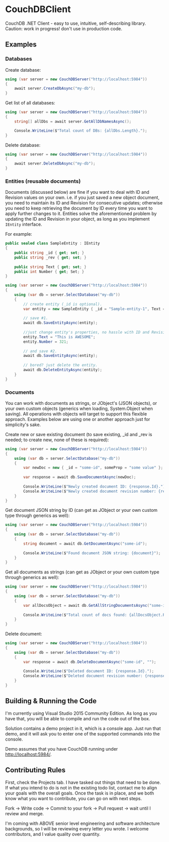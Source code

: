 # CouchDBClient
CouchDB .NET Client - easy to use, intuitive, self-describing library.     
Caution: work in progress! don't use in production code.

## Examples

### Databases

Create database:
``` C#
using (var server = new CouchDBServer("http://localhost:5984"))
{
    await server.CreateDbAsync("my-db");
}
```

Get list of all databases:
``` C#
using (var server = new CouchDBServer("http://localhost:5984"))
{
    string[] allDbs = await server.GetAllDbNamesAsync();

    Console.WriteLine($"Total count of DBs: {allDbs.Length}.");
}
```

Delete database:
``` C#
using (var server = new CouchDBServer("http://localhost:5984"))
{
    await server.DeleteDbAsync("my-db");
}
```

### Entities (reusable documents)

Documents (discussed below) are fine if you want to deal with ID and Revision values on your own. i.e. if you just saved a new object document, you need to maintain its ID and Revision for consecutive updates; otherwise you need to keep retrieving the document by ID every time you want to apply further changes to it.
Entities solve the aforementioned problem by updating the ID and Revision in your object, as long as you implement `IEntity` interface.

For example:
``` C#
public sealed class SampleEntity : IEntity
{
    public string _id { get; set; }
    public string _rev { get; set; }
    
    public string Text { get; set; }
    public int Number { get; Set; }
}

using (var server = new CouchDBServer("http://localhost:5984"))
{
    using (var db = server.SelectDatabase("my-db"))
    {
        // create entity (_id is optional).
        var entity = new SampleEntity { _id = "Sample-entity-1", Text = "This is text", Number = 123 };
        
        // save #1.
        await db.SaveEntityAsync(entity);
        
        //just change entity's properties, no hassle with ID and Revision anymore.
        entity.Text = "This is AWESOME";
        entity.Number = 321;
        
        // and save #2.
        await db.SaveEntityAsync(entity);
        
        // bored? just delete the entity.
        await db.DeleteEntityAsync(entity);
    }
}
```


### Documents

You can work with documents as strings, or JObject's (JSON objects), or your own custom objects (generics when loading, System.Object when saving).
All operations with objects will target to support this flexible approach.
Examples below are using one or another approach just for simplicity's sake.

Create new or save existing document (to save existing, _id and _rev is needed; to create new, none of these is required):
``` C#
using (var server = new CouchDBServer("http://localhost:5984"))
{
    using (var db = server.SelectDatabase("my-db"))
    {
        var newDoc = new { _id = "some-id", someProp = "some value" };
        
        var response = await db.SaveDocumentAsync(newDoc);
        
        Console.WriteLine($"Newly created document ID: {response.Id}.");
        Console.WriteLine($"Newly created document revision number: {response.Revision}.");
    }
}
```

Get document JSON string by ID (can get as JObject or your own custom type through generics as well):
``` C#
using (var server = new CouchDBServer("http://localhost:5984"))
{
    using (var db = server.SelectDatabase("my-db"))
    {
        string document = await db.GetDocumentAsync("some-id");
        
        Console.WriteLine($"Found document JSON string: {document}");
    }
}
```

Get all documents as strings (can get as JObject or your own custom type through generics as well):
``` C#
using (var server = new CouchDBServer("http://localhost:5984"))
{
    using (var db = server.SelectDatabase("my-db"))
    {
        var allDocsObject = await db.GetAllStringDocumentsAsync("some-id");
        
        Console.WriteLine($"Total count of docs found: {allDocsObject.Rows.Count}");
    }
}
```

Delete document:
``` C#
using (var server = new CouchDBServer("http://localhost:5984"))
{
    using (var db = server.SelectDatabase("my-db"))
    {
        var response = await db.DeleteDocumentAsync("some-id", "");
        
        Console.WriteLine($"Deleted document ID: {response.Id}.");
        Console.WriteLine($"Deleted document revision number: {response.Revision}.");
    }
}
```


## Building & Running the Code

I'm currently using Visual Studio 2015 Community Edition. As long as you have that, you will be able to compile and run the code out of the box.

Solution contains a demo project in it, which is a console app.
Just run that demo, and it will ask you to enter one of the supported commands into the console.

Demo assumes that you have CouchDB running under [http://localhost:5984/](http://localhost:5984/).


## Contributing Rules

First, check the Projects tab. I have tasked out things that need to be done.
If what you intend to do is not in the existing todo list, contact me to align your goals with the overall goals.
Once the task is in place, and we both know what you want to contribute, you can go on with next steps.

Fork -> Write code -> Commit to your fork -> Pull request -> wait until I review and merge.

I'm coming with ABOVE senior level engineering and software architecture backgrounds, so I will be reviewing every letter you wrote.
I welcome contributors, and I value quality over quantity.
